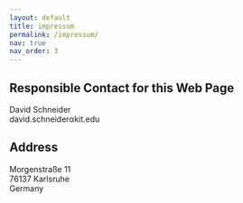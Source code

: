 ```yaml
---
layout: default
title: impressum
permalink: /impressum/
nav: true
nav_order: 3
---
```


## Responsible Contact for this Web Page
David Schneider  
david.schneiderαkit.edu

## Address
Morgenstraße 11  
76137 Karlsruhe  
Germany
